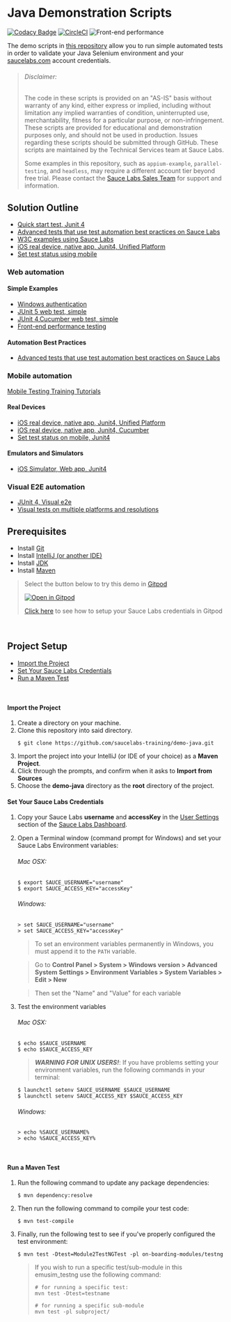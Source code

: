 # Java Demonstration Scripts

[![Codacy Badge](https://api.codacy.com/project/badge/Grade/564ddfb012db40048781b7b6c954d099)](https://app.codacy.com/gh/saucelabs-training/demo-java?utm_source=github.com&utm_medium=referral&utm_content=saucelabs-training/demo-java&utm_campaign=Badge_Grade_Dashboard)
[![CircleCI](https://circleci.com/gh/saucelabs-training/demo-java/tree/master.svg?style=svg)](https://circleci.com/gh/saucelabs-training/demo-java/tree/master)
![Front-end performance](https://github.com/saucelabs-training/demo-java/workflows/Front-end%20performance/badge.svg)

The demo scripts in [this repository](https://github.com/saucelabs-training/demo-java) allow you to run simple automated tests in order to validate your Java Selenium environment and your [saucelabs.com](https://app.saucelabs.com/login) account credentials.

> ###### Disclaimer:
>
> The code in these scripts is provided on an "AS-IS" basis without warranty of any kind, either express or implied, including without limitation any implied warranties of condition, uninterrupted use, merchantability, fitness for a particular purpose, or non-infringement. These scripts are provided for educational and demonstration purposes only, and should not be used in production. Issues regarding these scripts should be submitted through GitHub. These scripts are maintained by the Technical Services team at Sauce Labs.
>
> Some examples in this repository, such as `appium-example`, `parallel-testing`, and `headless`, may require a different account tier beyond free trial. Please contact the [Sauce Labs Sales Team](https://saucelabs.com/contact) for support and information.


## Solution Outline

*  [Quick start test, Junit 4](./java11/selenium3.junit4.examples/src/test/java/com/onboarding/Module1JunitTest.java)
*  [Advanced tests that use test automation best practices on Sauce Labs](https://github.com/saucelabs-training/demo-java/blob/master/parallel-testing)
*  [W3C examples using Sauce Labs](https://github.com/saucelabs-training/demo-java/blob/master/w3c-examples)
*  [iOS real device, native app, Junit4, Unified Platform](./java11/appium-junit4-examples/src/test/java/com/realdevice/unifiedplatform/IOSNativeAppUnifiedPlatformTest.java)
*  [Set test status using mobile](./java11/appium-junit4-examples/src/test/java/com/realdevice/unifiedplatform/RDCTestStatusUpdateTest.java)

### Web automation

#### Simple Examples
* [Windows authentication](/java8/selenium.junit4.examples/src/test/java/com/saucedemo/WindowsAuthentication.java)
* [JUnit 5 web test, simple](/java11/selenium3-junit5-examples/src/test/java/com/saucedemo/JUnit5W3CChromeTest.java)
* [JUnit 4,Cucumber web test, simple](/java8/selenium3.junit4.examples.cucumber/src/test/resources/AddItem.feature)
* [Front-end performance testing](/java8/selenium.junit4.examples/src/test/java/com/saucedemo/PerformanceExampleTests.java)

#### Automation Best Practices
*  [Advanced tests that use test automation best practices on Sauce Labs](https://github.com/saucelabs-training/demo-java/blob/master/parallel-testing)

### Mobile automation
[Mobile Testing Training Tutorials](./TRAINING.md)

#### Real Devices
* [iOS real device, native app, Junit4, Unified Platform](./java11/appium-junit4-examples/src/test/java/com/realdevice/unifiedplatform/IOSNativeAppUnifiedPlatformTest.java)
* [iOS real device, native app, Junit4, Cucumber](./java11/appium7.junit4.examples.cucumber/src/test/resources/LoginPage.feature)
* [Set test status on mobile, Junit4](./java11/appium-junit4-examples/src/test/java/com/realdevice/unifiedplatform/RDCTestStatusUpdateTest.java)


#### Emulators and Simulators
* [iOS Simulator, Web app, Junit4](./appium-junit4-examples/src/test/java/com/emusim)

### Visual E2E automation
* [JUnit 4, Visual e2e](/java8/visual-e2e/visuale2e.junit4.examples/src/test/java/com/saucedemo/VisualE2ETest.java)
* [Visual tests on multiple platforms and resolutions](/java8/visual-e2e/visuale2e.junit4.examples/src/test/java/com/saucedemo/VisualCrossPlatformTests.java)

## Prerequisites

* Install [Git](https://github.com/saucelabs-training/demo-java/blob/master/docs/prerequisites.md#install-git)
* Install [IntelliJ (or another IDE)](https://github.com/saucelabs-training/demo-java/blob/master/docs/prerequisites.md#install-intellij)
* Install [JDK](https://github.com/saucelabs-training/demo-java/blob/master/docs/prerequisites.md#install-the-jdk)
* Install [Maven](https://github.com/saucelabs-training/demo-java/blob/master/docs/prerequisites.md#install-maven)

> Select the button below to try this demo in [Gitpod](https://www.gitpod.io/)
>
> <a href="https://gitpod.io/#https://github.com/saucelabs-training/demo-java"><img src="https://github.com/saucelabs-training/demo-java/blob/master/docs/open-in-gitpod.png" title="Open in Gitpod"></a>
>
> [Click here](docs/gitpod_instructions.md) to see how to setup your Sauce Labs credentials in Gitpod

<br />

## Project Setup
* [Import the Project](#import-the-project)
* [Set Your Sauce Labs Credentials](#set-your-sauce-labs-credentials)
* [Run a Maven Test](#run-a-maven-test)
 
<br />


#### Import the Project

1. Create a directory on your machine.
2. Clone this repository into said directory.
    ```
    $ git clone https://github.com/saucelabs-training/demo-java.git
    ```
2. Import the project into your IntelliJ (or IDE of your choice) as a **Maven Project**.
3. Click through the prompts, and confirm when it asks to **Import from Sources**
4. Choose the **demo-java** directory as the **root** directory of the project.

#### Set Your Sauce Labs Credentials
1. Copy your Sauce Labs **username** and **accessKey** in the [User Settings](https://app.saucelabs.com/user-settings) section of the [Sauce Labs Dashboard](https://app.saucelabs.com/dashboard/builds).
2. Open a Terminal window (command prompt for Windows) and set your Sauce Labs Environment variables:   
   ###### Mac OSX:
   ```
   $ export SAUCE_USERNAME="username"
   $ export SAUCE_ACCESS_KEY="accessKey"
   ```
   ###### Windows:
   ```
   > set SAUCE_USERNAME="username"
   > set SAUCE_ACCESS_KEY="accessKey"
   ```
   > To set an environment variables permanently in Windows, you must append it to the `PATH` variable.
   
   > Go to **Control Panel > System > Windows version > Advanced System Settings > Environment Variables > System Variables > Edit > New**
   
   > Then set the "Name" and "Value" for each variable
   
9. Test the environment variables
    ###### Mac OSX:
    ```
    $ echo $SAUCE_USERNAME
    $ echo $SAUCE_ACCESS_KEY
    ```
    > ***WARNING FOR UNIX USERS!***:
    > If you have problems setting your environment variables, run the following commands in your terminal:
    ```
    $ launchctl setenv SAUCE_USERNAME $SAUCE_USERNAME
    $ launchctl setenv SAUCE_ACCESS_KEY $SAUCE_ACCESS_KEY
    ```
    ###### Windows:
    ```
    > echo %SAUCE_USERNAME%
    > echo %SAUCE_ACCESS_KEY%
    ```

<br />

#### Run a Maven Test

1. Run the following command to update any package dependencies:
    ```
    $ mvn dependency:resolve
    ```
2. Then run the following command to compile your test code:
    ```
    $ mvn test-compile
    ```
3. Finally, run the following test to see if you've properly configured the test environment:
    ```
    $ mvn test -Dtest=Module2TestNGTest -pl on-boarding-modules/testng

    ```

    > If you wish to run a specific test/sub-module in this emusim_testng use the following command:
    >   ```
    >   # for running a specific test:
    >   mvn test -Dtest=testname
    > 
    >   # for running a specific sub-module
    >   mvn test -pl subproject/
    >   ```
